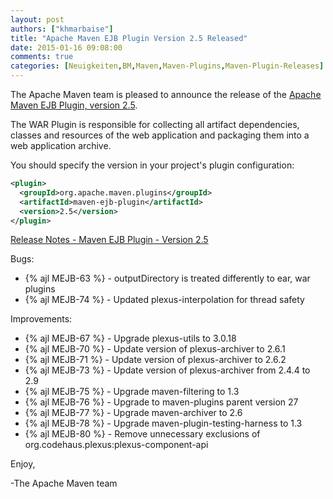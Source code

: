 ```yaml
---
layout: post
authors: ["khmarbaise"]
title: "Apache Maven EJB Plugin Version 2.5 Released"
date: 2015-01-16 09:08:00
comments: true
categories: [Neuigkeiten,BM,Maven,Maven-Plugins,Maven-Plugin-Releases]
---
```

The Apache Maven team is pleased to announce the release of the 
[Apache Maven EJB Plugin, version 2.5](http://maven.apache.org/plugins/maven-ejb-plugin/).

The WAR Plugin is responsible for collecting all artifact dependencies, classes
and resources of the web application and packaging them into a web application
archive.


You should specify the version in your project's plugin configuration:

``` xml
<plugin>
  <groupId>org.apache.maven.plugins</groupId>
  <artifactId>maven-ejb-plugin</artifactId>
  <version>2.5</version>
</plugin>
```

<!-- more -->

[Release Notes - Maven EJB Plugin - Version 2.5](https://issues.apache.org/jira/secure/ReleaseNote.jspa?projectId=12317421&version=12330675)


Bugs:

 * {% ajl MEJB-63 %} - outputDirectory is treated differently to ear, war plugins
 * {% ajl MEJB-74 %} - Updated plexus-interpolation for thread safety

Improvements:

 * {% ajl MEJB-67 %} - Upgrade plexus-utils to 3.0.18
 * {% ajl MEJB-70 %} - Update version of plexus-archiver to 2.6.1
 * {% ajl MEJB-71 %} - Update version of plexus-archiver to 2.6.2
 * {% ajl MEJB-73 %} - Update version of plexus-archiver from 2.4.4 to 2.9
 * {% ajl MEJB-75 %} - Upgrade maven-filtering to 1.3
 * {% ajl MEJB-76 %} - Upgrade to maven-plugins parent version 27
 * {% ajl MEJB-77 %} - Upgrade maven-archiver to 2.6
 * {% ajl MEJB-78 %} - Upgrade maven-plugin-testing-harness to 1.3
 * {% ajl MEJB-80 %} - Remove unnecessary exclusions of org.codehaus.plexus:plexus-component-api


Enjoy,

-The Apache Maven team

